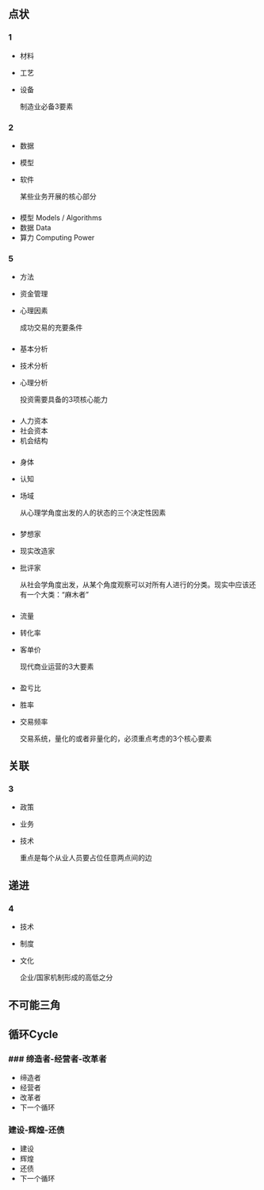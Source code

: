 ## 点状
### 1
 - 材料
 - 工艺
 - 设备

    制造业必备3要素

### 2
 - 数据
 - 模型
 - 软件

    某些业务开展的核心部分

###
 - 模型 Models / Algorithms
 - 数据 Data
 - 算力 Computing Power


### 5
 - 方法
 - 资金管理
 - 心理因素

    成功交易的充要条件

### 
 - 基本分析
 - 技术分析
 - 心理分析

    投资需要具备的3项核心能力


### 
 - 人力资本
 - 社会资本
 - 机会结构

### 
 - 身体
 - 认知
 - 场域
 
    从心理学角度出发的人的状态的三个决定性因素

### 
 - 梦想家
 - 现实改造家
 - 批评家

    从社会学角度出发，从某个角度观察可以对所有人进行的分类。现实中应该还有一个大类：“麻木者”



###
 - 流量
 - 转化率
 - 客单价

    现代商业运营的3大要素

###
 - 盈亏比
 - 胜率
 - 交易频率

    交易系统，量化的或者非量化的，必须重点考虑的3个核心要素




## 关联
### 3
 - 政策
 - 业务
 - 技术

    重点是每个从业人员要占位任意两点间的边

## 递进
### 4
 - 技术
 - 制度
 - 文化

    企业/国家机制形成的高低之分


## 不可能三角
###

###

## 循环Cycle

### ### 缔造者-经营者-改革者
 - 缔造者
 - 经营者
 - 改革者
 - 下一个循环

### 建设-辉煌-还债
 - 建设
 - 辉煌
 - 还债
 - 下一个循环
